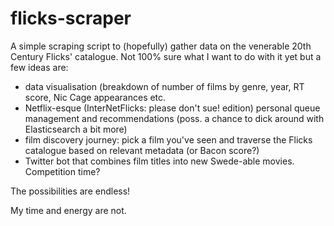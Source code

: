 # flicks-scraper
A simple scraping script to (hopefully) gather data on the venerable 20th Century Flicks' catalogue. Not 100% sure what I want to do with it yet but a few ideas are:
- data visualisation (breakdown of number of films by genre, year, RT score, Nic Cage appearances etc.
- Netflix-esque (InterNetFlicks: please don't sue! edition) personal queue management and recommendations (poss. a chance to dick around with Elasticsearch a bit more)
- film discovery journey: pick a film you've seen and traverse the Flicks catalogue based on relevant metadata (or Bacon score?)
- Twitter bot that combines film titles into new Swede-able movies. Competition time?

The possibilities are endless!

My time and energy are not.
